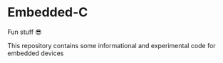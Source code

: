 # Embedded-C
Fun stuff 😎

This repository contains some informational and experimental code for embedded devices
